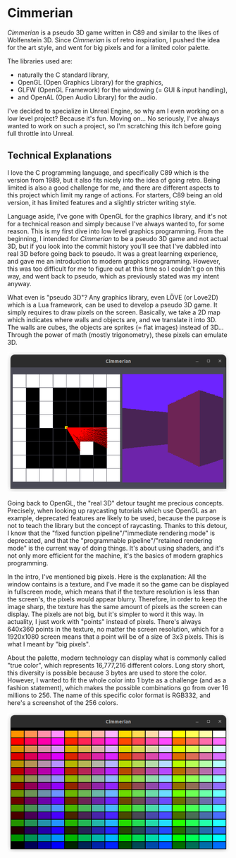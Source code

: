 # Cimmerian

*Cimmerian* is a pseudo 3D game written in C89 and similar to the likes of Wolfenstein 3D. Since *Cimmerian* is of retro inspiration, I pushed the idea for the art style, and went for big pixels and for a limited color palette.  

The libraries used are:
- naturally the C standard library,
- OpenGL (Open Graphics Library) for the graphics,
- GLFW (OpenGL Framework) for the windowing (= GUI & input handling),
- and OpenAL (Open Audio Library) for the audio.

I've decided to specialize in Unreal Engine, so why am I even working on a low level project? Because it's fun. Moving on... No seriously, I've always wanted to work on such a project, so I'm scratching this itch before going full throttle into Unreal.  

## Technical Explanations

I love the C programming language, and specifically C89 which is the version from 1989, but it also fits nicely into the idea of going retro. Being limited is also a good challenge for me, and there are different aspects to this project which limit my range of actions. For starters, C89 being an old version, it has limited features and a slightly stricter writing style.  

Language aside, I've gone with OpenGL for the graphics library, and it's not for a technical reason and simply because I've always wanted to, for some reason. This is my first dive into low level graphics programming. From the beginning, I intended for *Cimmerian* to be a pseudo 3D game and not actual 3D, but if you look into the commit history you'll see that I've dabbled into real 3D before going back to pseudo. It was a great learning experience, and gave me an introduction to modern graphics programming. However, this was too difficult for me to figure out at this time so I couldn't go on this way, and went back to pseudo, which as previously stated was my intent anyway.  

What even is "pseudo 3D"? Any graphics library, even LÖVE (or Love2D) which is a Lua framework, can be used to develop a pseudo 3D game. It simply requires to draw pixels on the screen. Basically, we take a 2D map which indicates where walls and objects are, and we translate it into 3D. The walls are cubes, the objects are sprites (= flat images) instead of 3D... Through the power of math (mostly trigonometry), these pixels can emulate 3D.  

![Raycasting](./screenshots/screenshot_raycasting.png)

Going back to OpenGL, the "real 3D" detour taught me precious concepts. Precisely, when looking up raycasting tutorials which use OpenGL as an example, deprecated features are likely to be used, because the purpose is not to teach the library but the concept of raycasting. Thanks to this detour, I know that the "fixed function pipeline"/"immediate rendering mode" is deprecated, and that the "programmable pipeline"/"retained rendering mode" is the current way of doing things. It's about using shaders, and it's not only more efficient for the machine, it's the basics of modern graphics programming.  

In the intro, I've mentioned big pixels. Here is the explanation: All the window contains is a texture, and I've made it so the game can be displayed in fullscreen mode, which means that if the texture resolution is less than the screen's, the pixels would appear blurry. Therefore, in order to keep the image sharp, the texture has the same amount of pixels as the screen can display. The pixels are not big, but it's simpler to word it this way. In actuality, I just work with "points" instead of pixels. There's always 640x360 points in the texture, no matter the screen resolution, which for a 1920x1080 screen means that a point will be of a size of 3x3 pixels. This is what I meant by "big pixels".  

About the palette, modern technology can display what is commonly called "true color", which represents 16,777,216 different colors. Long story short, this diversity is possible because 3 bytes are used to store the color. However, I wanted to fit the whole color into 1 byte as a challenge (and as a fashion statement), which makes the possible combinations go from over 16 millions to 256. The name of this specific color format is RGB332, and here's a screenshot of the 256 colors.  

![RGB332 Color Palette](./screenshots/screenshot_palette.png)

